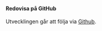 #### Redovisa på GitHub

Utvecklingen går att följa via [Github](https://github.com/SofiaRavelin/ramverk1).
